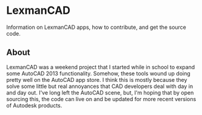 # LexmanCAD
Information on LexmanCAD apps, how to contribute, and get the source code.

## About
LexmanCAD was a weekend project that I started while in school to expand some AutoCAD 2013 functionality. Somehow, these tools wound up doing pretty well on the AutoCAD app store. I think this is mostly because they solve some little but real annoyances that CAD developers deal with day in and day out. I've long left the AutoCAD scene, but, I'm hoping that by open sourcing this, the code can live on and be updated for more recent versions of Autodesk products.

## 
